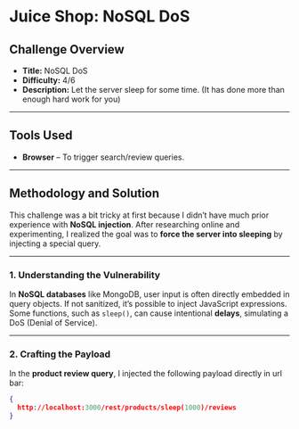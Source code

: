 # Juice Shop: NoSQL DoS  

## Challenge Overview  
- **Title:** NoSQL DoS  
- **Difficulty:** 4/6  
- **Description:** Let the server sleep for some time. (It has done more than enough hard work for you)  

---

## Tools Used  
- **Browser** – To trigger search/review queries.  

---

## Methodology and Solution  

This challenge was a bit tricky at first because I didn’t have much prior experience with **NoSQL injection**. After researching online and experimenting, I realized the goal was to **force the server into sleeping** by injecting a special query.  

---

### 1. Understanding the Vulnerability  
In **NoSQL databases** like MongoDB, user input is often directly embedded in query objects. If not sanitized, it’s possible to inject JavaScript expressions. Some functions, such as `sleep()`, can cause intentional **delays**, simulating a DoS (Denial of Service).  

---

### 2. Crafting the Payload  
In the **product review query**, I injected the following payload directly in url bar:  

```json
{
  http://localhost:3000/rest/products/sleep(1000)/reviews
}
